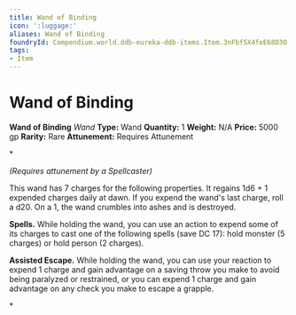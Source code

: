 ```yaml
---
title: Wand of Binding
icon: ':luggage:'
aliases: Wand of Binding
foundryId: Compendium.world.ddb-eureka-ddb-items.Item.3nFbf5X4feE68D3O
tags:
- Item
---
```


# Wand of Binding

**Wand of Binding**
_Wand_
**Type:** Wand
**Quantity:** 1
**Weight:** N/A
**Price:** 5000 gp
**Rarity:** Rare
**Attunement:** Requires Attunement

*<div class="item-attunement"><i>(Requires attunement by a Spellcaster)</i><p>This wand has 7 charges for the following properties. It regains 1d6 + 1 expended charges daily at dawn. If you expend the wand's last charge, roll a d20. On a 1, the wand crumbles into ashes and is destroyed.

**Spells.** While holding the wand, you can use an action to expend some of its charges to cast one of the following spells (save DC 17): hold monster (5 charges) or hold person (2 charges).

**Assisted Escape.** While holding the wand, you can use your reaction to expend 1 charge and gain advantage on a saving throw you make to avoid being paralyzed or restrained, or you can expend 1 charge and gain advantage on any check you make to escape a grapple.</p>*